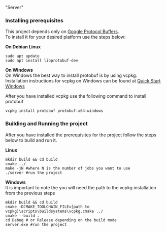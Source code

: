 "Server"

### Installing prerequisites ###

This project depends only on [Google Protocol Buffers](https://developers.google.com/protocol-buffers/).\
To install it for your desired platform use the steps below:

**On Debian Linux**
``` shell
sudo apt update
sudo apt install libprotobuf-dev
```

**On Windows**\
On Windows the best way to install protobuf is by using vcpkg.\
Installation instructions for vcpkg on Windows can be found at
[Quick Start Windows](https://github.com/Microsoft/vcpkg#quick-start-windows)

After you have installed vcpkg use the following command to install protobuf
``` shell
vcpkg install protobuf protobuf:x64-windows
```

### Building and Running the project ###
After you have installed the prerequisites for the project follow the steps below to build and run it.

**Linux**

``` shell
mkdir build && cd build
cmake ../
make -jN #where N is the number of jobs you want to use
./server #run the project
```

**Windows**\
It is important to note the you will need the path to the vcpkg installation from the previous steps
``` shell
mkdir build && cd build
cmake -DCMAKE_TOOLCHAIN_FILE=[path to vcpkg]\scripts\buildsystems\vcpkg.cmake ../
cmake --build .
cd Debug # or Release depending on the build mode
server.exe #run the project
```
